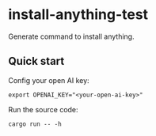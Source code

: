 # install-anything-test

Generate command to install anything.


## Quick start

Config your open AI key:

```
export OPENAI_KEY="<your-open-ai-key>"
```


Run the source code:

```
cargo run -- -h
```
